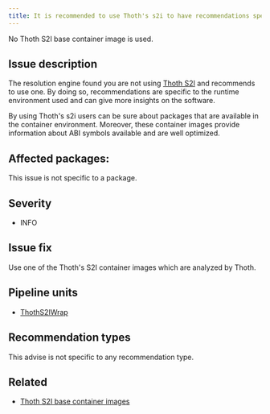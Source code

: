 ```yaml
---
title: It is recommended to use Thoth's s2i to have recommendations specific to runtime environment
---
```


No Thoth S2I base container image is used.

## Issue description

The resolution engine found you are not using [Thoth S2I][1] and recommends to
use one. By doing so, recommendations are specific to the runtime environment
used and can give more insights on the software.

By using Thoth's s2i users can be sure about packages that are available in the
container environment. Moreover, these container images provide information
about ABI symbols available and are well optimized.

## Affected packages:

This issue is not specific to a package.

## Severity

 * INFO

## Issue fix

Use one of the Thoth's S2I container images which are analyzed by Thoth.

## Pipeline units

 * [ThothS2IWrap](https://thoth-station.ninja/docs/developers/adviser/thoth.adviser.wraps.html#thoth.adviser.wraps.ThothS2IWrap)

## Recommendation types

This advise is not specific to any recommendation type.

## Related

 * [Thoth S2I base container images][1]

[1]: https://github.com/thoth-station/s2i-thoth

